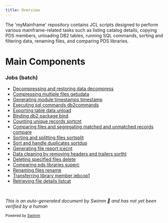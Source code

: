 ```yaml
---
title: Overview
---
```

The 'myMainframe' repository contains JCL scripts designed to perform various mainframe-related tasks such as listing catalog details, copying PDS members, unloading DB2 tables, running SQL commands, sorting and filtering data, renaming files, and comparing PDS libraries.

# Main Components

### Jobs (batch)

- <SwmLink doc-title="Decompressing and restoring data decompress">[Decompressing and restoring data decompress](/.swm/decompressing-and-restoring-data-decompress.afewws0l.sw.md)</SwmLink>
- <SwmLink doc-title="Compressing multiple files getudata">[Compressing multiple files getudata](/.swm/compressing-multiple-files-getudata.y23uxbj0.sw.md)</SwmLink>
- <SwmLink doc-title="Generating module timestamps timestamp">[Generating module timestamps timestamp](/.swm/generating-module-timestamps-timestamp.iujz9iqr.sw.md)</SwmLink>
- <SwmLink doc-title="Executing sql commands db2commands">[Executing sql commands db2commands](/.swm/executing-sql-commands-db2commands.1q97uy72.sw.md)</SwmLink>
- <SwmLink doc-title="Exporting table data unload">[Exporting table data unload](/.swm/exporting-table-data-unload.vtpviaxx.sw.md)</SwmLink>
- <SwmLink doc-title="Binding db2 package bind">[Binding db2 package bind](/.swm/binding-db2-package-bind.d7oi9dz5.sw.md)</SwmLink>
- <SwmLink doc-title="Counting unique records sortcnt">[Counting unique records sortcnt](/.swm/counting-unique-records-sortcnt.vlii5ki1.sw.md)</SwmLink>
- <SwmLink doc-title="Comparing files and segregating matched and unmatched records compare">[Comparing files and segregating matched and unmatched records compare](/.swm/comparing-files-and-segregating-matched-and-unmatched-records-compare.xklz3lrw.sw.md)</SwmLink>
- <SwmLink doc-title="Sorting and splitting files sortsplit">[Sorting and splitting files sortsplit](/.swm/sorting-and-splitting-files-sortsplit.f4i4arwj.sw.md)</SwmLink>
- <SwmLink doc-title="Sort and handle duplicates sortdup">[Sort and handle duplicates sortdup](/.swm/sort-and-handle-duplicates-sortdup.thvxokrt.sw.md)</SwmLink>
- <SwmLink doc-title="Generating file report icecnt">[Generating file report icecnt](/.swm/generating-file-report-icecnt.vd04f5eq.sw.md)</SwmLink>
- <SwmLink doc-title="Data cleaning by removing headers and trailers sortht">[Data cleaning by removing headers and trailers sortht](/.swm/data-cleaning-by-removing-headers-and-trailers-sortht.5t7jd8q1.sw.md)</SwmLink>
- <SwmLink doc-title="Deleting specified files delete">[Deleting specified files delete](/.swm/deleting-specified-files-delete.zy30hrai.sw.md)</SwmLink>
- <SwmLink doc-title="Comparing pds libraries superc">[Comparing pds libraries superc](/.swm/comparing-pds-libraries-superc.ikuldjf5.sw.md)</SwmLink>
- <SwmLink doc-title="Renaming files rename">[Renaming files rename](/.swm/renaming-files-rename.5hflaepu.sw.md)</SwmLink>
- <SwmLink doc-title="Transferring library member iebcop1">[Transferring library member iebcop1](/.swm/transferring-library-member-iebcop1.lzck6ak3.sw.md)</SwmLink>
- <SwmLink doc-title="Retrieving file details listcat">[Retrieving file details listcat](/.swm/retrieving-file-details-listcat.ylzsdekt.sw.md)</SwmLink>

&nbsp;

*This is an auto-generated document by Swimm 🌊 and has not yet been verified by a human*

<SwmMeta version="3.0.0" repo-id="Z2l0aHViJTNBJTNBbXlNYWluZnJhbWUlM0ElM0FTd2ltbS1EZW1v" repo-name="myMainframe"><sup>Powered by [Swimm](/)</sup></SwmMeta>

